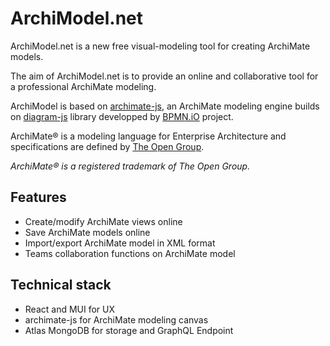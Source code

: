 # ArchiModel.net

ArchiModel.net is a new free visual-modeling tool for creating ArchiMate models.

The aim of ArchiModel.net is to provide an online and collaborative tool for a professional ArchiMate modeling.

ArchiModel is based on [archimate-js](https://github.com/archimodel/archimate-js), an ArchiMate modeling engine builds on [diagram-js](https://github.com/bpmn-io/diagram-js) library developped by [BPMN.iO](https://bpmn.io) project.

ArchiMate® is a modeling language for Enterprise Architecture and specifications are defined by [The Open Group](https://www.opengroup.org/archimate-forum/archimate-overview).

*ArchiMate® is a registered trademark of The Open Group.*

## Features

* Create/modify ArchiMate views online
* Save ArchiMate models online
* Import/export ArchiMate model in XML format
* Teams collaboration functions on ArchiMate model

## Technical stack

* React and MUI for UX
* archimate-js for ArchiMate modeling canvas
* Atlas MongoDB for storage and GraphQL Endpoint
